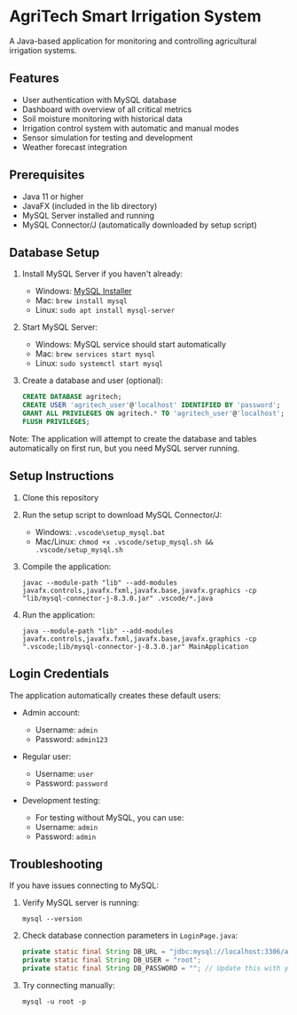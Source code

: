 # AgriTech Smart Irrigation System

A Java-based application for monitoring and controlling agricultural irrigation systems.

## Features

- User authentication with MySQL database
- Dashboard with overview of all critical metrics
- Soil moisture monitoring with historical data
- Irrigation control system with automatic and manual modes
- Sensor simulation for testing and development
- Weather forecast integration

## Prerequisites

- Java 11 or higher
- JavaFX (included in the lib directory)
- MySQL Server installed and running
- MySQL Connector/J (automatically downloaded by setup script)

## Database Setup

1. Install MySQL Server if you haven't already:
   - Windows: [MySQL Installer](https://dev.mysql.com/downloads/installer/)
   - Mac: `brew install mysql`
   - Linux: `sudo apt install mysql-server`

2. Start MySQL Server:
   - Windows: MySQL service should start automatically
   - Mac: `brew services start mysql`
   - Linux: `sudo systemctl start mysql`

3. Create a database and user (optional):
   ```sql
   CREATE DATABASE agritech;
   CREATE USER 'agritech_user'@'localhost' IDENTIFIED BY 'password';
   GRANT ALL PRIVILEGES ON agritech.* TO 'agritech_user'@'localhost';
   FLUSH PRIVILEGES;
   ```

Note: The application will attempt to create the database and tables automatically on first run, but you need MySQL server running.

## Setup Instructions

1. Clone this repository
2. Run the setup script to download MySQL Connector/J:
   - Windows: `.vscode\setup_mysql.bat`
   - Mac/Linux: `chmod +x .vscode/setup_mysql.sh && .vscode/setup_mysql.sh`

3. Compile the application:
   ```
   javac --module-path "lib" --add-modules javafx.controls,javafx.fxml,javafx.base,javafx.graphics -cp "lib/mysql-connector-j-8.3.0.jar" .vscode/*.java
   ```

4. Run the application:
   ```
   java --module-path "lib" --add-modules javafx.controls,javafx.fxml,javafx.base,javafx.graphics -cp ".vscode;lib/mysql-connector-j-8.3.0.jar" MainApplication
   ```

## Login Credentials

The application automatically creates these default users:

- Admin account:
  - Username: `admin`
  - Password: `admin123`

- Regular user:
  - Username: `user`
  - Password: `password`

- Development testing:
  - For testing without MySQL, you can use:
  - Username: `admin`
  - Password: `admin`

## Troubleshooting

If you have issues connecting to MySQL:

1. Verify MySQL server is running:
   ```
   mysql --version
   ```

2. Check database connection parameters in `LoginPage.java`:
   ```java
   private static final String DB_URL = "jdbc:mysql://localhost:3306/agritech";
   private static final String DB_USER = "root";
   private static final String DB_PASSWORD = ""; // Update this with your MySQL password
   ```

3. Try connecting manually:
   ```
   mysql -u root -p
   ``` 